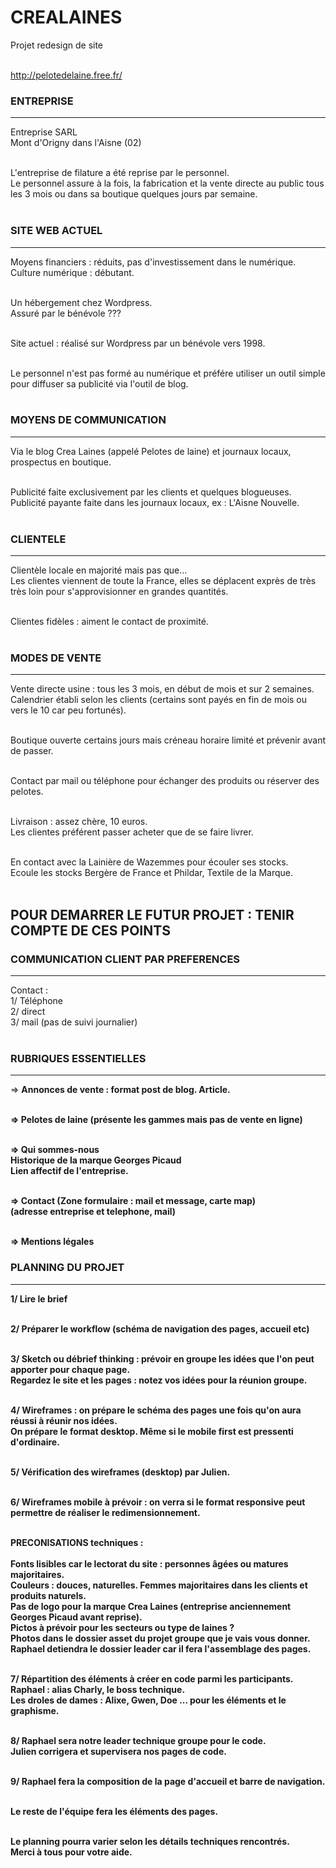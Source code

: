 # CREALAINES
Projet redesign de site<br><br>

http://pelotedelaine.free.fr/


### ENTREPRISE 
________________________________________________________________________________________________________

Entreprise SARL<br>
Mont d'Origny dans l'Aisne (02)<br><br>

L'entreprise de filature a été reprise par le personnel.<br>
Le personnel assure à la fois, la fabrication et la vente directe au public tous les 3 mois ou dans sa boutique quelques jours par semaine.<br><br>


### SITE WEB ACTUEL
________________________________________________________________________________________________________

Moyens financiers : réduits, pas d'investissement dans le numérique.<br>
Culture numérique : débutant.<br><br>

Un hébergement chez Wordpress. <br>
Assuré par le bénévole ???<br><br>

Site actuel : réalisé sur Wordpress par un bénévole vers 1998.<br><br>

Le personnel n'est pas formé au numérique et préfére utiliser un outil simple pour diffuser sa publicité via l'outil de blog.<br><br>


### MOYENS DE COMMUNICATION 
________________________________________________________________________________________________________

Via le blog Crea Laines (appelé Pelotes de laine) et journaux locaux, prospectus en boutique.<br><br>

Publicité faite exclusivement par les clients et quelques blogueuses.<br>
Publicité payante faite dans les journaux locaux, ex : L'Aisne Nouvelle.<br><br>


### CLIENTELE
________________________________________________________________________________________________________

Clientèle locale en majorité mais pas que...<br>
Les clientes viennent de toute la France, elles se déplacent exprès de très très loin pour s'approvisionner en grandes quantités.<br><br>

Clientes fidèles : aiment le contact de proximité.<br><br>


### MODES DE VENTE 
________________________________________________________________________________________________________

Vente directe usine : tous les 3 mois, en début de mois et sur 2 semaines.<br>
Calendrier établi selon les clients (certains sont payés en fin de mois ou vers le 10 car peu fortunés).<br><br>

Boutique ouverte certains jours mais créneau horaire limité et prévenir avant de passer.<br><br>

Contact par mail ou téléphone pour échanger des produits ou réserver des pelotes.<br><br>

Livraison : assez chère, 10 euros.<br>
Les clientes préférent passer acheter que de se faire livrer.<br><br>

En contact avec la Lainière de Wazemmes pour écouler ses stocks.<br>
Ecoule les stocks Bergère de France et Phildar, Textile de la Marque.<br><br>



## POUR DEMARRER LE FUTUR PROJET : TENIR COMPTE DE CES POINTS


### COMMUNICATION CLIENT PAR PREFERENCES 
________________________________________________________________________________________________________

Contact :<br>
1/ Téléphone<br>
2/ direct<br>
3/ mail (pas de suivi journalier)<br><br>


### RUBRIQUES ESSENTIELLES 
________________________________________________________________________________________________________

=> <b>Annonces de vente<b> : format post de blog. Article. <br><br>

=> <b>Pelotes de laine<b> (présente les gammes mais pas de vente en ligne)<br><br>

=> <b>Qui sommes-nous<b><br>
   Historique de la marque Georges Picaud<br>
   Lien affectif de l'entreprise.<br><br>

=> <b>Contact<b>
   (Zone formulaire : mail et message, carte map)<br>
   (adresse entreprise et telephone, mail)<br><br>

=> <b>Mentions légales<b>


### PLANNING DU PROJET
________________________________________________________________________________________________________

1/ Lire le brief<br><br>

2/ Préparer le workflow (schéma de navigation des pages, accueil etc)<br><br>

3/ Sketch ou débrief thinking : prévoir en groupe les idées que l'on peut apporter pour chaque page.<br>
   Regardez le site et les pages : notez vos idées pour la réunion groupe.<br><br>

4/ Wireframes : on prépare le schéma des pages une fois qu'on aura réussi à réunir nos idées.<br>
On prépare le format desktop. Même si le mobile first est pressenti d'ordinaire.<br><br>

5/ Vérification des wireframes (desktop) par Julien.<br><br>

6/ Wireframes mobile à prévoir : on verra si le format responsive peut permettre de réaliser le redimensionnement.<br><br>

<b>PRECONISATIONS techniques :<b><br><br>
Fonts lisibles car le lectorat du site : personnes âgées ou matures majoritaires.<br>
Couleurs : douces, naturelles. Femmes majoritaires dans les clients et produits naturels.<br>
Pas de logo pour la marque Crea Laines (entreprise anciennement Georges Picaud avant reprise).<br>
Pictos à prévoir pour les secteurs ou type de laines ?<br>
Photos dans le dossier asset du projet groupe que je vais vous donner.<br>
Raphael detiendra le dossier leader car il fera l'assemblage des pages.<br><br>

7/ Répartition des éléments à créer en code parmi les participants.<br>
   Raphael : alias Charly, le boss technique.<br>
   Les droles de dames : Alixe, Gwen, Doe ... pour les éléments et le graphisme.<br><br>

8/ Raphael sera notre leader technique groupe pour le code.<br>
   Julien corrigera et supervisera nos pages de code.<br><br>

9/ Raphael fera la composition de la page d'accueil et barre de navigation.<br><br>

   Le reste de l'équipe fera les éléments des pages.<br><br>

   Le planning pourra varier selon les détails techniques rencontrés.<br>
   Merci à tous pour votre aide.<br><br>
